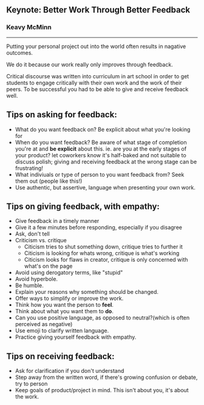 ## Keynote: Better Work Through Better Feedback

### Keavy McMinn

---

Putting your personal project out into the world often results in nagative outcomes.

We do it because our work really only improves through feedback.

Critical discourse was written into curriculum in art school in order to get students to engage critically with their own work and the work of their peers. To be successful you had to be able to give and receive feedback well.

## Tips on asking for feedback:

* What do you want feedback on? Be explicit about what you're looking for
* When do you want feedback? Be aware of what stage of completion you're at and **be explicit** about this. ie. are you at the early stages of your product? let coworkers know it's half-baked and not suitable to discuss polish; giving and receiving feedback at the wrong stage can be frustrating!
* What indiviuals or type of person to you want feedback from? Seek them out (people like this!)
* Use authentic, but assertive, language when presenting your own work.

## Tips on giving feedback, with empathy:

* Give feedback in a timely manner
* Give it a few minutes before responding, especially if you disagree
* Ask, don't tell
* Criticism vs. critique
	* Citicism tries to shut something down, critique tries to further it
	* Citicism is looking for whats wrong, critique is what's working
	* Citicism looks for flaws in creator, critique is only concerned with what's on the page
* Avoid using derogatory terms, like "stupid"
* Avoid hyperbole.
* Be humble.
* Explain your reasons why something should be changed.
* Offer ways to simplify or improve the work.
* Think how you want the person to **feel**.
* Think about what you want them to **do**.
* Can you use positive language, as opposed to neutral?(which is often perceived as negative)
* Use emoji to clarify written language.
* Practice giving yourself feedback with empathy.

## Tips on receiving feedback:

* Ask for clarification if you don't understand
* Step away from the written word, if there's growing confusion or debate, try to person
* Keep goals of product/project in mind. This isn't about you, it's about the work.

